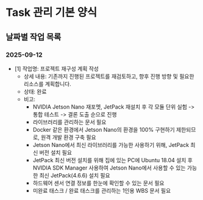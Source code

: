 # Task 관리 기본 양식

## 날짜별 작업 목록
### 2025-09-12
- [1] 작업명: 프로젝트 재구성 계획 작성
    - 상세 내용: 기존까지 진행된 프로젝트를 재검토하고, 향후 진행 방향 및 필요한 리소스를 계획합니다.
    - 상태: 완료
    - 비고: 
      - NVIDIA Jetson Nano 재포멧, JetPack 재설치 후 각 모듈 단위 실험 -> 통합 테스트 -> 결론 도출 순으로 진행
      - 라이브러리를 관리하는 문서 필요
      - Docker 같은 환경에서 Jetson Nano의 환경을 100% 구현하기 제한되므로, 원격 개발 환경 구축 필요
      - Jetson Nano에서 최신 라이브러리를 가능한 사용하기 위해, JetPack 최신 버전 설치 필요
      - JetPack 최신 버전 설치를 위해 집에 있는 PC에 Ubuntu 18.04 설치 후 NVIDIA SDK Manager 사용하여 Jetson Nano에서 사용할 수 있는 가능한 최신 JetPack(4.6.6) 설치 필요
      - 하드웨어 센서 연결 정보를 한눈에 확인할 수 있는 문서 필요
      - 미완료 태스크 / 완료 태스크를 관리하는 1인용 WBS 문서 필요